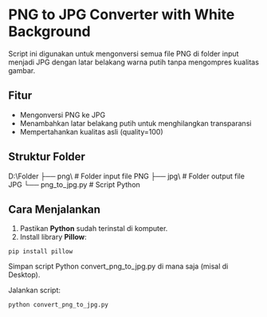 # PNG to JPG Converter with White Background

Script ini digunakan untuk mengonversi semua file PNG di folder input menjadi JPG dengan latar belakang warna putih tanpa mengompres kualitas gambar.

## Fitur
- Mengonversi PNG ke JPG
- Menambahkan latar belakang putih untuk menghilangkan transparansi
- Mempertahankan kualitas asli (quality=100)

## Struktur Folder
D:\Folder
├── png\ # Folder input file PNG
├── jpg\ # Folder output file JPG
└── png_to_jpg.py # Script Python

## Cara Menjalankan
1. Pastikan **Python** sudah terinstal di komputer.
2. Install library **Pillow**:
```
pip install pillow
```
Simpan script Python convert_png_to_jpg.py di mana saja (misal di Desktop).

Jalankan script:
```
python convert_png_to_jpg.py
